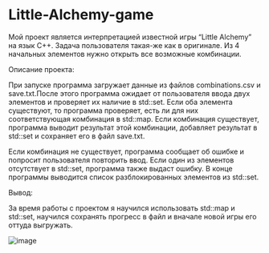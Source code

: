 # Little-Alchemy-game

Мой проект является интерпретацией известной игры “Little Alchemy” на язык С++. Задача пользователя такая-же как в оригинале. Из 4 начальных элементов нужно открыть все возможные комбинации. 

Описание проекта:

При запуске программа загружает данные из файлов combinations.csv и save.txt.После этого программа ожидает от пользователя ввода двух элементов и проверяет их наличие в std::set. Если оба элемента существуют, то программа проверяет, есть ли для них соответствующая комбинация в std::map. Если комбинация существует, программа выводит результат этой комбинации, добавляет результат в std::set и сохраняет его в файл save.txt.

Если комбинация не существует, программа сообщает об ошибке и попросит пользователя повторить ввод. Если один из элементов отсутствует в std::set, программа также выдаст ошибку. В конце программы выводится список разблокированных элементов из std::set.

Вывод:

За время работы с проектом я научился использовать std::map и std::set, научился сохранять прогресс в файл и вначале новой игры его оттуда выгружать.

![image](https://github.com/Obaldui/Little-Alchemy-game/assets/147303348/8f07ee91-a7fb-4531-9f0b-8a92b7e4805f)
